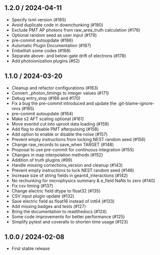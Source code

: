 1.2.0 / 2024-04-11
------------------
* Specify lxml version (#185)
* Avoid duplicate code in downchunking (#180)
* Exclude PMT AP photons from raw_area_truth calculation (#176)
* Optional random seed as user input (#179)
* pre-commit autoupdate (#186)
* Automatic Plugin Documentation (#187)
* Embellish some codes (#188)
* Separate above- and below-gate drift of electrons (#178)
* Add photoionization plugins (#52)

1.1.0 / 2024-03-20
------------------
* Cleanup and refactor configurations (#163)
* Convert _photon_timings to integer values (#171)
* Debug entry_stop (#166 and #170)
* Fix a bug the pre-commit introduced and update the .git-blame-ignore-revs (#165)
* pre-commit autoupdate (#164)
* Make s2 AFT scaling optional (#161)
* Move eventid cut into uproot data loading (#159)
* Add flag to disable PMT afterpulsing (#158)
* Add option to enable or disable the noise (#157)
* Prevent empty instructions from locking NEST random seed (#156)
* Change raw_records to save_when TARGET (#148)
* Proposal to use pre-commit for continuous integration (#155)
* Changes in map interpolation methods (#152)
* Addition of truth plugins (#99)
* Handle missing corrections_version and cleanup (#143)
* Prevent empty instructions to lock NEST random seed (#146)
* Increase size of string fields in geant4_interactions (#142)
* No rechunking for microphysics summary & e_field NaNs to zero (#140)
* Fix csv timing (#137)
* Change electric field dtype to float32 (#135)
* CSV input plugin update (#132)
* Save electric field as float16 instead of int64 (#133)
* Add missing badges and tests (#127)
* Bring the documentation to readthedocs (#124)
* Some code improvements for better performance (#125)
* Simplify pytest and coveralls to shorten time usage (#123)

1.0.0 / 2024-02-08
-------------------
* First stable release
